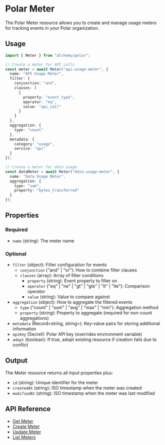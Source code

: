 # Polar Meter

The Polar Meter resource allows you to create and manage usage meters for tracking events in your Polar organization.

## Usage

```typescript
import { Meter } from "alchemy/polar";

// Create a meter for API calls
const meter = await Meter("api-usage-meter", {
  name: "API Usage Meter",
  filter: {
    conjunction: "and",
    clauses: [
      {
        property: "event_type",
        operator: "eq",
        value: "api_call"
      }
    ]
  },
  aggregation: {
    type: "count"
  },
  metadata: {
    category: "usage",
    service: "api"
  }
});

// Create a meter for data usage
const dataMeter = await Meter("data-usage-meter", {
  name: "Data Usage Meter",
  aggregation: {
    type: "sum",
    property: "bytes_transferred"
  }
});
```

## Properties

### Required

- `name` (string): The meter name

### Optional

- `filter` (object): Filter configuration for events
  - `conjunction` ("and" | "or"): How to combine filter clauses
  - `clauses` (array): Array of filter conditions
    - `property` (string): Event property to filter on
    - `operator` ("eq" | "ne" | "gt" | "gte" | "lt" | "lte"): Comparison operator
    - `value` (string): Value to compare against
- `aggregation` (object): How to aggregate the filtered events
  - `type` ("count" | "sum" | "avg" | "max" | "min"): Aggregation method
  - `property` (string): Property to aggregate (required for non-count aggregations)
- `metadata` (Record<string, string>): Key-value pairs for storing additional information
- `apiKey` (Secret): Polar API key (overrides environment variable)
- `adopt` (boolean): If true, adopt existing resource if creation fails due to conflict

## Output

The Meter resource returns all input properties plus:

- `id` (string): Unique identifier for the meter
- `createdAt` (string): ISO timestamp when the meter was created
- `modifiedAt` (string): ISO timestamp when the meter was last modified

## API Reference

- [Get Meter](https://docs.polar.sh/api-reference/meters/get)
- [Create Meter](https://docs.polar.sh/api-reference/meters/create)
- [Update Meter](https://docs.polar.sh/api-reference/meters/update)
- [List Meters](https://docs.polar.sh/api-reference/meters/list)
